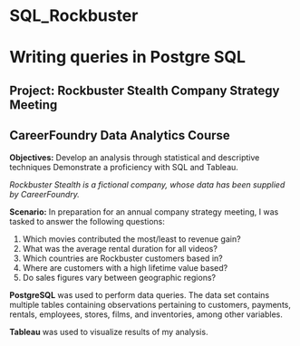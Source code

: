 # SQL_Rockbuster
# Writing queries in Postgre SQL 
## Project: Rockbuster Stealth Company Strategy Meeting
## CareerFoundry Data Analytics Course 

**Objectives:** 
Develop an analysis through statistical and descriptive techniques
Demonstrate a proficiency with SQL and Tableau. 
  
*Rockbuster Stealth is a fictional company, whose data has been supplied by CareerFoundry.*

**Scenario:**
In preparation for an annual company strategy meeting, I was tasked to answer the following questions:
  1. Which movies contributed the most/least to revenue gain?
  2. What was the average rental duration for all videos?
  3. Which countries are Rockbuster customers based in?
  4. Where are customers with a high lifetime value based?
  5. Do sales figures vary between geographic regions?

**PostgreSQL** was used to perform data queries.
The data set contains multiple tables containing observations pertaining to 
  customers, payments, rentals, employees, stores, films, and inventories, among other variables.
  
**Tableau** was used to visualize results of my analysis.
